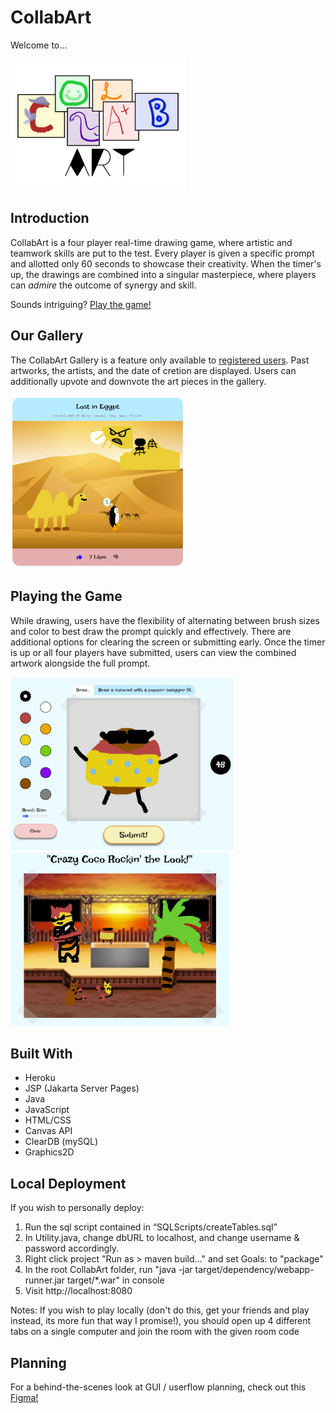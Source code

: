 # CollabArt 

Welcome to...

<img src="/images/CollabArtLogo_Ver2.png" width="280">

## Introduction

CollabArt is a four player real-time drawing game, where artistic and teamwork skills are put to the test. Every player is given a specific prompt and allotted only 60 seconds to showcase their creativity. When the timer's up, the drawings are combined into a singular masterpiece, where players can *admire* the outcome of synergy and skill.

Sounds intriguing? [Play the game!](https://collab--art.herokuapp.com/)

## Our Gallery

The CollabArt Gallery is a feature only available to [registered users](https://collab--art.herokuapp.com/register.jsp). Past artworks, the artists, and the date of cretion are displayed. Users can additionally upvote and downvote the art pieces in the gallery.

<img src="/images/gallery.png" width="280">

## Playing the Game

While drawing, users have the flexibility of alternating between brush sizes and color to best draw the prompt quickly and effectively. There are additional options for clearing the screen or submitting early. Once the timer is up or all four players have submitted, users can view the combined artwork alongside the full prompt.

<p float="left">
  <img src="/images/gameProgress.png" width="357"/> &nbsp;
  <img src="/images/gameEnd.png" width="350" /> 
</p>

## Built With
- Heroku
- JSP (Jakarta Server Pages)
- Java
- JavaScript
- HTML/CSS
- Canvas API
- ClearDB (mySQL)
- Graphics2D

## Local Deployment

If you wish to personally deploy:
1. Run the sql script contained in “SQLScripts/createTables.sql”
2. In Utility.java, change dbURL to localhost, and change username & password
accordingly.
3. Right click project "Run as > maven build..." and set Goals: to "package"
4. In the root CollabArt folder, run "java -jar target/dependency/webapp-runner.jar
target/*.war" in console
5. Visit http://localhost:8080


Notes:
If you wish to play locally (don't do this, get your friends and play instead, its more fun that way I promise!), you should open up 4 different tabs on a single computer and join the room with the given room code

## Planning

For a behind-the-scenes look at GUI / userflow planning, check out this [Figma!](https://www.figma.com/file/90mEHfhCsRZfcflHzfARxB/CollabArt?node-id=0%3A1) 


